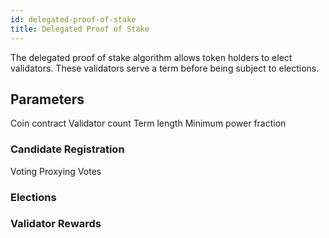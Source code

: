 ```yaml
---
id: delegated-proof-of-stake
title: Delegated Proof of Stake
---
```


The delegated proof of stake algorithm allows token holders to elect validators.  These validators serve a term before being subject to elections.

## Parameters

Coin contract
Validator count
Term length
Minimum power fraction

### Candidate Registration

Voting
Proxying Votes

### Elections

### Validator Rewards
